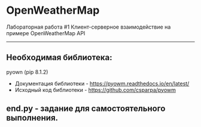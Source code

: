 # OpenWeatherMap
Лабораторная работа #1 Клиент-серверное взаимодействие на примере OpenWeatherMap API
***
## Необходимая библиотека:
pyown (pip 8.1.2)
* Документация библиотеки - https://pyowm.readthedocs.io/en/latest/
* Исходный код библиотеки - https://github.com/csparpa/pyowm

## end.py - задание для самостоятельного выполнения.
